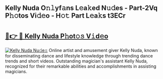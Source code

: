 ## Kelly Nuda O𝚗𝚕yf𝚊ns L𝚎a𝚔ed N𝚞𝚍es - Part-2Vq P𝚑𝚘tos Vi𝚍𝚎o - H𝚘𝚝 Part L𝚎a𝚔s t3ECr

# <h2><a href="http://kf9cwni.oniu.top/?m=Kelly+Nuda">🔗👉 🔴 Kelly Nuda P𝚑ot𝚘𝚜 V𝚒d𝚎o</a></h2>

[![Kelly Nuda Nu𝚍e𝚜](https://i.imgur.com/0qMVB7G.gif)](http://kf9cwni.oniu.top/?m=Kelly+Nuda)
Online artist and amusement giver Kelly Nuda, known for disseminating dance and lifestyle knowledge through trending dance trends and short videos. Outstanding magician's assistant Kelly Nuda, recognized for their remarkable abilities and accomplishments in assisting magicians.  

